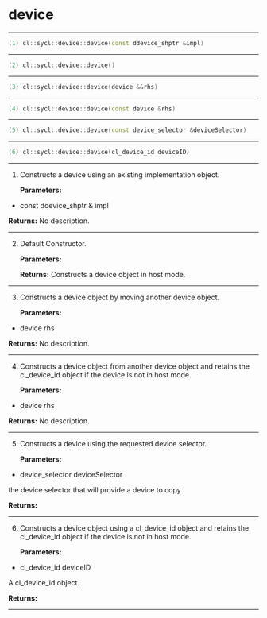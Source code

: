 # device

---

```cpp
(1) cl::sycl::device::device(const ddevice_shptr &impl)
```

---

```cpp
(2) cl::sycl::device::device()
```

---

```cpp
(3) cl::sycl::device::device(device &&rhs)
```

---

```cpp
(4) cl::sycl::device::device(const device &rhs)
```

---

```cpp
(5) cl::sycl::device::device(const device_selector &deviceSelector)
```

---

```cpp
(6) cl::sycl::device::device(cl_device_id deviceID)
```

---

1. Constructs a device using an existing implementation object. 

   **Parameters:**

  * const ddevice_shptr & impl

   

   **Returns:** No description.

---

2. Default Constructor. 

   **Parameters:**

   **Returns:** Constructs a device object in host mode. 

---

3. Constructs a device object by moving another device object. 

   **Parameters:**

  * device rhs

   

   **Returns:** No description.

---

4. Constructs a device object from another device object and retains the cl_device_id object if the device is not in host mode. 

   **Parameters:**

  * device rhs

   

   **Returns:** No description.

---

5. Constructs a device using the requested device selector. 

   **Parameters:**

  * device_selector deviceSelector

   the device selector that will provide a device to copy 

   **Returns:** 

---

6. Constructs a device object using a cl_device_id object and retains the cl_device_id object if the device is not in host mode. 

   **Parameters:**

  * cl_device_id deviceID

   A cl_device_id object. 

   **Returns:** 

---

